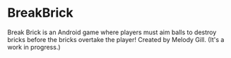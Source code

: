 # BreakBrick

Break Brick is an Android game where players must aim balls to destroy bricks before the bricks overtake the player! Created by Melody Gill. (It's a work in progress.)
